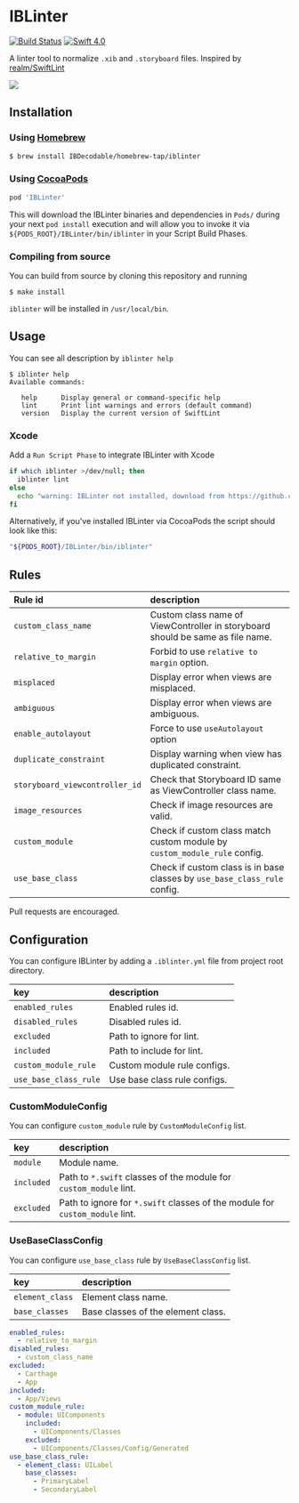 # IBLinter
[![Build Status](https://travis-ci.org/IBDecodable/IBLinter.svg?branch=master)](https://travis-ci.org/IBDecodable/IBLinter)
[![Swift 4.0](https://img.shields.io/badge/Swift-4.0-orange.svg?style=flat)](https://developer.apple.com/swift/)

A linter tool to normalize `.xib` and `.storyboard` files. Inspired by [realm/SwiftLint](https://github.com/realm/SwiftLint)

![](assets/warning.png)

## Installation

### Using [Homebrew](http://brew.sh/)

```sh
$ brew install IBDecodable/homebrew-tap/iblinter
```

### Using [CocoaPods](https://cocoapods.org)

```sh
pod 'IBLinter'
```

This will download the IBLinter binaries and dependencies in `Pods/` during your next
`pod install` execution and will allow you to invoke it via `${PODS_ROOT}/IBLinter/bin/iblinter`
in your Script Build Phases.

### Compiling from source

You can build from source by cloning this repository and running
```
$ make install
```
`iblinter` will be installed in `/usr/local/bin`.

## Usage

You can see all description by `iblinter help`

```
$ iblinter help
Available commands:

   help      Display general or command-specific help
   lint      Print lint warnings and errors (default command)
   version   Display the current version of SwiftLint
```

### Xcode

Add a `Run Script Phase` to integrate IBLinter with Xcode

```sh
if which iblinter >/dev/null; then
  iblinter lint
else
  echo "warning: IBLinter not installed, download from https://github.com/IBDecodable/IBLinter"
fi
```

Alternatively, if you've installed IBLinter via CocoaPods the script should look like this:

```sh
"${PODS_ROOT}/IBLinter/bin/iblinter"
```

## Rules

| Rule id                        | description                                                                    |
|:-------------------------------|:-------------------------------------------------------------------------------|
| `custom_class_name`            | Custom class name of ViewController in storyboard should be same as file name. |
| `relative_to_margin`           | Forbid to use `relative to margin` option.                                     |
| `misplaced`                    | Display error when views are misplaced.                                        |
| `ambiguous`                    | Display error when views are ambiguous.                                        |
| `enable_autolayout`            | Force to use `useAutolayout` option                                            |
| `duplicate_constraint`         | Display warning when view has duplicated constraint.                           |
| `storyboard_viewcontroller_id` | Check that Storyboard ID same as ViewController class name.                    |
| `image_resources`              | Check if image resources are valid.                                            |
| `custom_module`                | Check if custom class match custom module by `custom_module_rule` config.      |
| `use_base_class`               | Check if custom class is in base classes by `use_base_class_rule` config.      |


Pull requests are encouraged.


## Configuration

You can configure IBLinter by adding a `.iblinter.yml` file from project root directory.


| key                  | description                 |
|:---------------------|:--------------------------- |
| `enabled_rules`      | Enabled rules id.           |
| `disabled_rules`     | Disabled rules id.          |
| `excluded`           | Path to ignore for lint.    |
| `included`           | Path to include for lint.   |
| `custom_module_rule` | Custom module rule configs. |
| `use_base_class_rule`| Use base class rule configs.|

### CustomModuleConfig

You can configure `custom_module` rule by `CustomModuleConfig` list.

| key        | description                                                                  |
|:-----------|:---------------------------------------------------------------------------- |
| `module`   | Module name.                                                                 |
| `included` | Path to `*.swift` classes of the module for `custom_module` lint.            |
| `excluded` | Path to ignore for `*.swift` classes of the module for `custom_module` lint. |

### UseBaseClassConfig

You can configure `use_base_class` rule by `UseBaseClassConfig` list.

| key               | description                        |
|:------------------|:---------------------------------- |
| `element_class`   | Element class name.                |
| `base_classes`    | Base classes of the element class. |


```yaml
enabled_rules:
  - relative_to_margin
disabled_rules:
  - custom_class_name
excluded:
  - Carthage
  - App
included:
  - App/Views
custom_module_rule:
  - module: UIComponents
    included:
      - UIComponents/Classes
    excluded:
      - UIComponents/Classes/Config/Generated
use_base_class_rule:
  - element_class: UILabel
    base_classes:
      - PrimaryLabel
      - SecondaryLabel
```
